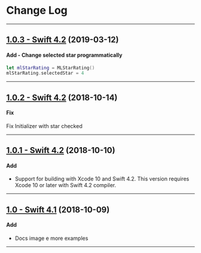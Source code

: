 # Change Log

-----

## [1.0.3 - Swift 4.2](https://github.com/micheltlutz/MLAudioPlayer/releases/tag/v1.0.3) (2019-03-12)

#### Add - Change selected star programmatically


```swift
let mlStarRating = MLStarRating()
mlStarRating.selectedStar = 4
```

-----

## [1.0.2 - Swift 4.2](https://github.com/micheltlutz/MLAudioPlayer/releases/tag/v1.0.2) (2018-10-14)

#### Fix

Fix Initializer with star checked


-----

## [1.0.1 - Swift 4.2](https://github.com/micheltlutz/MLAudioPlayer/releases/tag/v1.0.1) (2018-10-10)

#### Add
* Support for building with Xcode 10 and Swift 4.2. This version requires Xcode 10 or later with Swift 4.2 compiler.

---

## [1.0 - Swift 4.1](https://github.com/micheltlutz/MLAudioPlayer/releases/tag/v1.0) (2018-10-09)

#### Add
* Docs image e more examples

---

